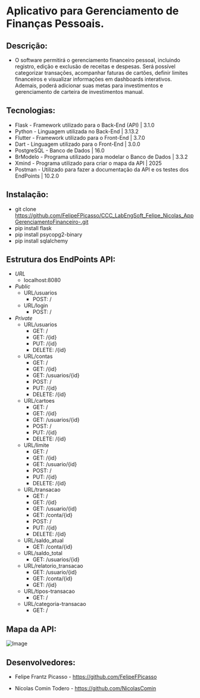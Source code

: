 # Aplicativo para Gerenciamento de Finanças Pessoais.

## Descrição: 
 - O software permitirá o gerenciamento financeiro pessoal, incluindo registro, edição e exclusão de receitas e despesas. Será possível categorizar transações, acompanhar faturas de cartões, definir limites financeiros e visualizar informações em dashboards interativos. Ademais, poderá adicionar suas metas para investimentos e gerenciamento de carteira de investimentos manual.

## Tecnologias:
- Flask - Framework utilizado para o Back-End (API) | 3.1.0
- Python - Linguagem utilizada no Back-End | 3.13.2
- Flutter - Framework utilizado para o Front-End | 3.7.0
- Dart - Linguagem utilizado para o Front-End | 3.0.0
- PostgreSQL - Banco de Dados | 16.0 
- BrModelo - Programa utilizado para modelar o Banco de Dados | 3.3.2
- Xmind - Programa utilizado para criar o mapa da API | 2025
- Postman -  Utilizado para fazer a documentação da API e os testes dos EndPoints | 10.2.0

## Instalação:

- git clone https://github.com/FelipeFPicasso/CCC_LabEngSoft_Felipe_Nicolas_AppGerenciamentoFinanceiro-.git
- pip install flask
- pip install psycopg2-binary
- pip install sqlalchemy

## Estrutura dos EndPoints API:

- *URL*
  - localhost:8080
- *Public*
    - URL/usuarios
        - POST: /
    - URL/login
        - POST: /
- *Private*
    - URL/usuarios
        - GET: /
        - GET: /{id}
        - PUT: /{id}
        - DELETE: /{id}
    - URL/contas
        - GET: /
        - GET: /{id}
        - GET: /usuarios/{id}
        - POST: /
        - PUT: /{id}
        - DELETE: /{id}
    - URL/cartoes
        - GET: /
        - GET: /{id}
        - GET: /usuarios/{id}
        - POST: /
        - PUT: /{id}
        - DELETE: /{id}
    - URL/limite
        - GET: /
        - GET: /{id}
        - GET: /usuario/{id}
        - POST: /
        - PUT: /{id}
        - DELETE: /{id}
    - URL/transacao
        - GET: /
        - GET: /{id}
        - GET: /usuario/{id}
        - GET: /conta/{id}
        - POST: /
        - PUT: /{id}
        - DELETE: /{id}
    - URL/saldo_atual
        - GET: /conta/{id}
    - URL/saldo_total
        - GET: /usuarios/{id}
    - URL/relatorio_transacao
        - GET: /usuario/{id}
        - GET: /conta/{id}
        - GET: /{id}
    - URL/tipos-transacao
        - GET: /
    - URL/categoria-transacao
        - GET: /


## Mapa da API:

![Image](https://github.com/user-attachments/assets/6758af81-fb2e-4064-b973-031891fe2a45)  

## Desenvolvedores:

- Felipe Frantz Picasso - https://github.com/FelipeFPicasso

- Nícolas Comin Todero - https://github.com/NicolasComin
